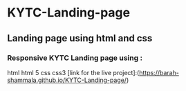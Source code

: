# KYTC-Landing-page
## Landing page using html and css
###  Responsive KYTC Landing page using :
html 
html 5
css 
css3
[link for the live project]:(https://barah-shammala.github.io/KYTC-Landing-page/)
